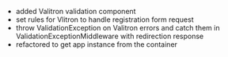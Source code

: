 - added Valitron validation component
- set rules for Vlitron to handle registration form request
- throw ValidationException on Valitron errors and catch them in ValidationExceptionMiddleware with redirection response
- refactored to get app instance from the container